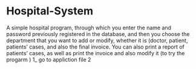 # Hospital-System
A simple hospital program, 
through which you enter the name and password previously registered in the database, and then you choose the department that you want to add or modify, whether it is (doctor, patient, patients’ cases, and also the final invoice. You can also print a report of patients’ cases, as well as print the invoice and also modify it
(to try the progarm )
 1_ go to appliction file
 2
